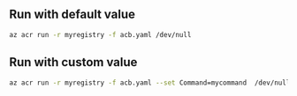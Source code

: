 ## Run with default value

```sh
az acr run -r myregistry -f acb.yaml /dev/null 
```

## Run with custom value

```sh
az acr run -r myregistry -f acb.yaml --set Command=mycommand  /dev/null 
```